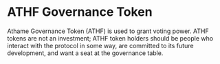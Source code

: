 # ATHF Governance Token

Athame Governance Token (ATHF) is used to grant voting power. ATHF tokens are not an investment; ATHF token holders should be people who interact with the protocol in some way, are committed to its future development, and want a seat at the governance table.
